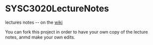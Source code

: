 # SYSC3020LectureNotes
lectures notes -- on the  [wiki](https://github.com/SYSC3020-Winter2016/SYSC3020LectureNotes/wiki "Wiki")

You can fork this project in order to have your own copy of the lecture notes, anmd make your own edits.
